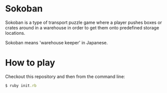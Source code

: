 Sokoban
=======

Sokoban is a type of transport puzzle game where a player pushes boxes or crates around in a warehouse in order to
get them onto predefined storage locations.

Sokoban means 'warehouse keeper' in Japanese.

# How to play
Checkout this repository and then from the command line:
```ruby
$ ruby init.rb
```